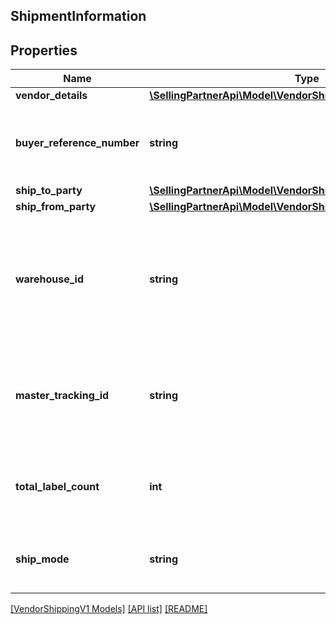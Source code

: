 ## ShipmentInformation

## Properties

Name | Type | Description | Notes
------------ | ------------- | ------------- | -------------
**vendor_details** | [**\SellingPartnerApi\Model\VendorShippingV1\VendorDetails**](VendorDetails.md) |  | [optional]
**buyer_reference_number** | **string** | Buyer Reference number which is a unique number. | [optional]
**ship_to_party** | [**\SellingPartnerApi\Model\VendorShippingV1\PartyIdentification**](PartyIdentification.md) |  | [optional]
**ship_from_party** | [**\SellingPartnerApi\Model\VendorShippingV1\PartyIdentification**](PartyIdentification.md) |  | [optional]
**warehouse_id** | **string** | Vendor Warehouse ID from where the shipment is scheduled to be picked up by buyer / Carrier. | [optional]
**master_tracking_id** | **string** | Unique Id with  which  the shipment can be tracked for Small Parcels. | [optional]
**total_label_count** | **int** | Number of Labels that are created as part of this shipment. | [optional]
**ship_mode** | **string** | Type of shipment whether it is Small Parcel | [optional]

[[VendorShippingV1 Models]](../) [[API list]](../../Api) [[README]](../../../README.md)
